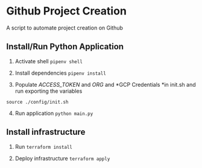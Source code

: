 # Github Project Creation

A script to automate project creation on Github

## Install/Run Python Application

1. Activate shell `pipenv shell`

2. Install dependencies `pipenv install`

3. Populate *ACCESS_TOKEN* and *ORG* and *GCP Credentials *in init.sh and run exporting the variables

  `source ./config/init.sh`

4. Run application `python main.py`

## Install infrastructure

1. Run `terraform install`

2. Deploy infrastructure `terraform apply`